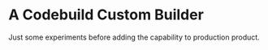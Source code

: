 # A Codebuild Custom Builder

Just some experiments before adding the capability to production product.


